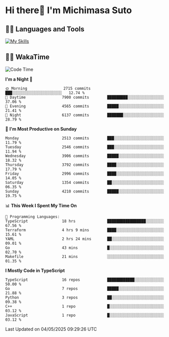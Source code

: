 # Hi there👋 I'm Michimasa Suto

## 🧑‍💻 Languages and Tools
[![My Skills](https://skillicons.dev/icons?i=ts,nextjs,react,go,python,aws)](https://skillicons.dev)

<!--
**Suto-Michimasa/Suto-Michimasa** is a ✨ _special_ ✨ repository because its `README.md` (this file) appears on your GitHub profile.

Here are some ideas to get you started:

- 🔭 I’m currently working on ...
- 🌱 I’m currently learning ...
- 👯 I’m looking to collaborate on ...
- 🤔 I’m looking for help with ...
- 💬 Ask me about ...
- 📫 How to reach me: ...
- 😄 Pronouns: ...
- ⚡ Fun fact: ...
-->
<!--
## 💎 Github Stats

<div>
  <img height="170" align="left" src="https://github-readme-stats.vercel.app/api?username=Suto-michimasa&count_private=true&show_icons=true&theme=dark" />
  <img height="170" src="https://github-readme-stats.vercel.app/api/top-langs/?username=Suto-michimasa&langs_count=8&layout=compact&theme=dark" />
</div>
-->
<!-- ## 🏆 GitHub Profile Trophy

<img width="800" src="https://github-profile-trophy.vercel.app/?username=Suto-michimasa&theme=onedark&no-frame=true"/>
 -->

## 🧑‍💻 WakaTime
<!--START_SECTION:waka-->
![Code Time](http://img.shields.io/badge/Code%20Time-771%20hrs%2040%20mins-blue)

**I'm a Night 🦉** 

```text
🌞 Morning                2715 commits        ███░░░░░░░░░░░░░░░░░░░░░░   12.74 % 
🌆 Daytime                7900 commits        █████████░░░░░░░░░░░░░░░░   37.06 % 
🌃 Evening                4565 commits        █████░░░░░░░░░░░░░░░░░░░░   21.41 % 
🌙 Night                  6137 commits        ███████░░░░░░░░░░░░░░░░░░   28.79 % 
```
📅 **I'm Most Productive on Sunday** 

```text
Monday                   2513 commits        ███░░░░░░░░░░░░░░░░░░░░░░   11.79 % 
Tuesday                  2546 commits        ███░░░░░░░░░░░░░░░░░░░░░░   11.94 % 
Wednesday                3906 commits        █████░░░░░░░░░░░░░░░░░░░░   18.32 % 
Thursday                 3792 commits        ████░░░░░░░░░░░░░░░░░░░░░   17.79 % 
Friday                   2996 commits        ████░░░░░░░░░░░░░░░░░░░░░   14.05 % 
Saturday                 1354 commits        ██░░░░░░░░░░░░░░░░░░░░░░░   06.35 % 
Sunday                   4210 commits        █████░░░░░░░░░░░░░░░░░░░░   19.75 % 
```


📊 **This Week I Spent My Time On** 

```text
💬 Programming Languages: 
TypeScript               18 hrs              █████████████████░░░░░░░░   67.56 % 
Terraform                4 hrs 9 mins        ████░░░░░░░░░░░░░░░░░░░░░   15.61 % 
YAML                     2 hrs 24 mins       ██░░░░░░░░░░░░░░░░░░░░░░░   09.01 % 
Go                       43 mins             █░░░░░░░░░░░░░░░░░░░░░░░░   02.70 % 
Makefile                 21 mins             ░░░░░░░░░░░░░░░░░░░░░░░░░   01.35 % 
```

**I Mostly Code in TypeScript** 

```text
TypeScript               16 repos            ████████████░░░░░░░░░░░░░   50.00 % 
Go                       7 repos             █████░░░░░░░░░░░░░░░░░░░░   21.88 % 
Python                   3 repos             ██░░░░░░░░░░░░░░░░░░░░░░░   09.38 % 
C++                      1 repo              █░░░░░░░░░░░░░░░░░░░░░░░░   03.12 % 
JavaScript               1 repo              █░░░░░░░░░░░░░░░░░░░░░░░░   03.12 % 
```




 Last Updated on 04/05/2025 09:29:26 UTC
<!--END_SECTION:waka-->
